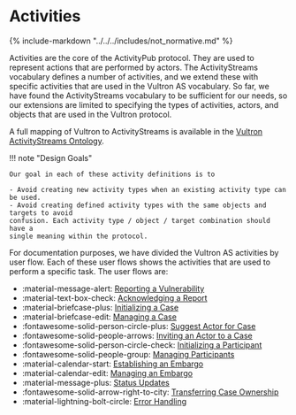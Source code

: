 # Activities

{% include-markdown "../../../includes/not_normative.md" %}

Activities are the core of the ActivityPub protocol. They are used to
represent actions that are performed by actors. The ActivityStreams
vocabulary defines a number of activities, and we extend these with specific
activities that are used in the Vultron AS vocabulary. So far, we have found the
ActivityStreams vocabulary to be sufficient for our needs, so our extensions
are limited to specifying the types of activities, actors, and objects that
are used in the Vultron protocol.

A full mapping of Vultron to ActivityStreams is available in the
[Vultron ActivityStreams Ontology](../../../reference/ontology/vultron_as.md).

!!! note "Design Goals"

    Our goal in each of these activity definitions is to

    - Avoid creating new activity types when an existing activity type can be used.
    - Avoid creating defined activity types with the same objects and targets to avoid
    confusion. Each activity type / object / target combination should have a
    single meaning within the protocol.

For documentation purposes, we have divided the Vultron AS activities by user flow.
Each of these user flows shows the activities that are used to perform a specific
task. The user flows are:


<div class="grid cards" markdown>

- :material-message-alert: [Reporting a Vulnerability](./report_vulnerability.md)
- :material-text-box-check: [Acknowledging a Report](./acknowledge.md)
- :material-briefcase-plus: [Initializing a Case](./initialize_case.md)
- :material-briefcase-edit: [Managing a Case](./manage_case.md)
- :fontawesome-solid-person-circle-plus: [Suggest Actor for Case](./suggest_actor.md)
- :fontawesome-solid-people-arrows: [Inviting an Actor to a Case](./invite_actor.md)
- :fontawesome-solid-person-circle-check: [Initializing a Participant](./initialize_participant.md)
- :fontawesome-solid-people-group: [Managing Participants](./manage_participants.md)
- :material-calendar-start: [Establishing an Embargo](./establish_embargo.md)
- :material-calendar-edit: [Managing an Embargo](./manage_embargo.md)
- :material-message-plus: [Status Updates](./status_updates.md)
- :fontawesome-solid-arrow-right-to-city: [Transferring Case Ownership](./transfer_ownership.md)
- :material-lightning-bolt-circle: [Error Handling](./error.md)

</div>